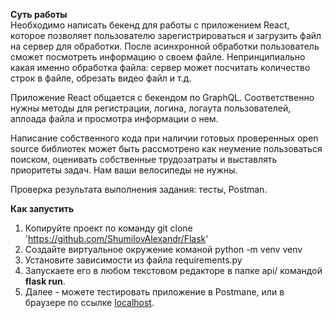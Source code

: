 **Суть работы**<br>
Необходимо написать бекенд для работы с приложением React, которое позволяет  пользователю зарегистрироваться и загрузить файл на сервер для обработки. После асинхронной обработки пользователь сможет посмотреть информацию о своем файле. Непринципиально какая именно обработка файла: сервер может посчитать количество строк в файле, обрезать видео файл и т.д.

Приложение React общается с бекендом по GraphQL. Соответственно нужны методы для регистрации, логина, логаута пользователей, аплоада файла и просмотра информации о нем.

Написание собственного кода при наличии готовых проверенных open source библиотек может быть рассмотрено как неумение пользоваться поиском, оценивать собственные трудозатраты и выставлять приоритеты задач. Нам ваши велосипеды не нужны. 

Проверка результата выполнения задания: тесты, Postman.

**Как запустить**
1. Копируйте проект по команду git clone 'https://github.com/ShumilovAlexandr/Flask'
2. Создайте виртуальное окружение команой python -m venv venv
3. Установите зависимости из файла requirements.py
4. Запускаете его в любом текстовом редакторе в папке api/ командой ****flask run****.
5. Далее - можете тестировать приложение в Postmane, или в браузере по ссылке [localhost](http://127.0.0.1:5000/graphql).
